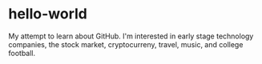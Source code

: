 # hello-world
My attempt to learn about GitHub.
I'm interested in early stage technology companies, the stock market, cryptocurreny, travel, music, and college football. 

